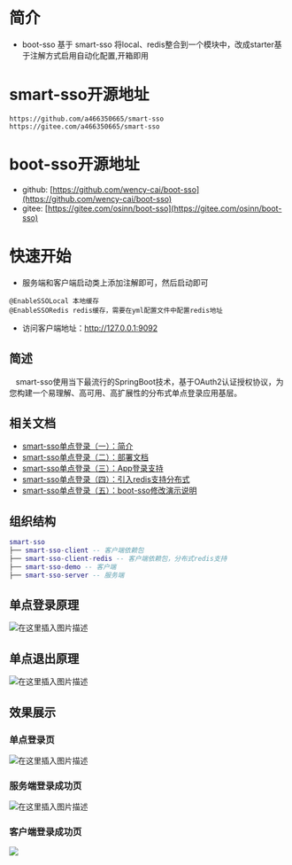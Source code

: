 # 简介
- boot-sso 基于 smart-sso 将local、redis整合到一个模块中，改成starter基于注解方式启用自动化配置,开箱即用

# smart-sso开源地址
```
https://github.com/a466350665/smart-sso
https://gitee.com/a466350665/smart-sso
```
# boot-sso开源地址
- github: [https://github.com/wency-cai/boot-sso](https://github.com/wency-cai/boot-sso)
- gitee: [https://gitee.com/osinn/boot-sso](https://gitee.com/osinn/boot-sso)

# 快速开始
- 服务端和客户端启动类上添加注解即可，然后启动即可
```
@EnableSSOLocal 本地缓存
@EnableSSORedis redis缓存，需要在yml配置文件中配置redis地址
```
- 访问客户端地址：http://127.0.0.1:9092

## 简述
    smart-sso使用当下最流行的SpringBoot技术，基于OAuth2认证授权协议，为您构建一个易理解、高可用、高扩展性的分布式单点登录应用基层。

## 相关文档
- [smart-sso单点登录（一）：简介](./doc/(一)简介.md)
- [smart-sso单点登录（二）：部署文档](./doc/(二)部署文档.md)
- [smart-sso单点登录（三）：App登录支持](./doc/(三)App登录支持.md)
- [smart-sso单点登录（四）：引入redis支持分布式](./doc/(四)引入redis支持分布式.md)
- [smart-sso单点登录（五）：boot-sso修改演示说明](./doc/(五)boot-sso修改演示说明.md)

## 组织结构

```lua
smart-sso
├── smart-sso-client -- 客户端依赖包
├── smart-sso-client-redis -- 客户端依赖包，分布式redis支持
├── smart-sso-demo -- 客户端
├── smart-sso-server -- 服务端
```

## 单点登录原理
![在这里插入图片描述](https://img-blog.csdnimg.cn/20201118170252707.jpg?x-oss-process=image/watermark,type_ZmFuZ3poZW5naGVpdGk,shadow_10,text_aHR0cHM6Ly9ibG9nLmNzZG4ubmV0L2E0NjYzNTA2NjU=,size_16,color_FFFFFF,t_70#pic_center)


## 单点退出原理
![在这里插入图片描述](https://img-blog.csdnimg.cn/20201118165835197.jpg?x-oss-process=image/watermark,type_ZmFuZ3poZW5naGVpdGk,shadow_10,text_aHR0cHM6Ly9ibG9nLmNzZG4ubmV0L2E0NjYzNTA2NjU=,size_16,color_FFFFFF,t_70#pic_center)


## 效果展示
### 单点登录页
![在这里插入图片描述](https://img-blog.csdnimg.cn/20201030163204421.png?x-oss-process=image/watermark,type_ZmFuZ3poZW5naGVpdGk,shadow_10,text_aHR0cHM6Ly9ibG9nLmNzZG4ubmV0L2E0NjYzNTA2NjU=,size_16,color_FFFFFF,t_70#pic_center)

### 服务端登录成功页
![在这里插入图片描述](https://img-blog.csdnimg.cn/20201030163112313.png?x-oss-process=image/watermark,type_ZmFuZ3poZW5naGVpdGk,shadow_10,text_aHR0cHM6Ly9ibG9nLmNzZG4ubmV0L2E0NjYzNTA2NjU=,size_16,color_FFFFFF,t_70#pic_center)

### 客户端登录成功页
![](https://img-blog.csdnimg.cn/20201020163349855.png?x-oss-process=image/watermark,type_ZmFuZ3poZW5naGVpdGk,shadow_10,text_aHR0cHM6Ly9ibG9nLmNzZG4ubmV0L2E0NjYzNTA2NjU=,size_16,color_FFFFFF,t_70#pic_center)